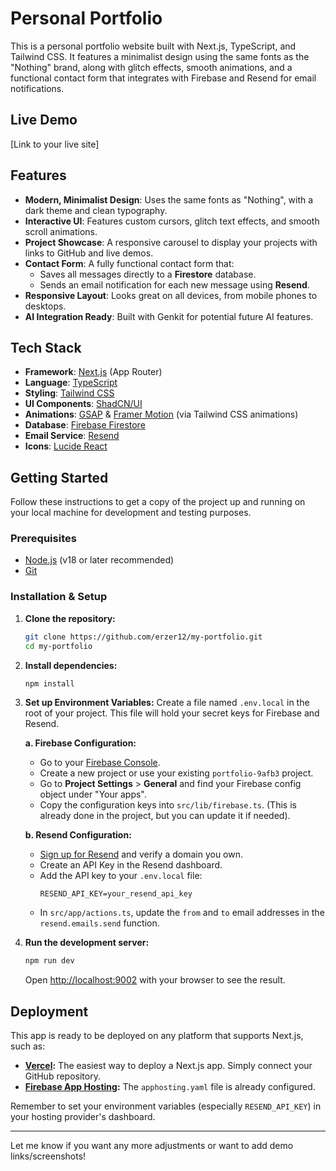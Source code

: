 # Personal Portfolio

This is a personal portfolio website built with Next.js, TypeScript, and Tailwind CSS. It features a minimalist design using the same fonts as the "Nothing" brand, along with glitch effects, smooth animations, and a functional contact form that integrates with Firebase and Resend for email notifications.

## Live Demo

[Link to your live site]

## Features

- **Modern, Minimalist Design**: Uses the same fonts as "Nothing", with a dark theme and clean typography.
- **Interactive UI**: Features custom cursors, glitch text effects, and smooth scroll animations.
- **Project Showcase**: A responsive carousel to display your projects with links to GitHub and live demos.
- **Contact Form**: A fully functional contact form that:
  - Saves all messages directly to a **Firestore** database.
  - Sends an email notification for each new message using **Resend**.
- **Responsive Layout**: Looks great on all devices, from mobile phones to desktops.
- **AI Integration Ready**: Built with Genkit for potential future AI features.

## Tech Stack

- **Framework**: [Next.js](https://nextjs.org/) (App Router)
- **Language**: [TypeScript](https://www.typescriptlang.org/)
- **Styling**: [Tailwind CSS](https://tailwindcss.com/)
- **UI Components**: [ShadCN/UI](https://ui.shadcn.com/)
- **Animations**: [GSAP](https://gsap.com/) & [Framer Motion](https://www.framer.com/motion/) (via Tailwind CSS animations)
- **Database**: [Firebase Firestore](https://firebase.google.com/docs/firestore)
- **Email Service**: [Resend](https://resend.com/)
- **Icons**: [Lucide React](https://lucide.dev/)

## Getting Started

Follow these instructions to get a copy of the project up and running on your local machine for development and testing purposes.

### Prerequisites

- [Node.js](https://nodejs.org/) (v18 or later recommended)
- [Git](https://git-scm.com/)

### Installation & Setup

1.  **Clone the repository:**
    ```bash
    git clone https://github.com/erzer12/my-portfolio.git
    cd my-portfolio
    ```

2.  **Install dependencies:**
    ```bash
    npm install
    ```

3.  **Set up Environment Variables:**
    Create a file named `.env.local` in the root of your project. This file will hold your secret keys for Firebase and Resend.

    **a. Firebase Configuration:**
    - Go to your [Firebase Console](https://console.firebase.google.com/).
    - Create a new project or use your existing `portfolio-9afb3` project.
    - Go to **Project Settings** > **General** and find your Firebase config object under "Your apps".
    - Copy the configuration keys into `src/lib/firebase.ts`. (This is already done in the project, but you can update it if needed).

    **b. Resend Configuration:**
    - [Sign up for Resend](https://resend.com/) and verify a domain you own.
    - Create an API Key in the Resend dashboard.
    - Add the API key to your `.env.local` file:
      ```
      RESEND_API_KEY=your_resend_api_key
      ```
    - In `src/app/actions.ts`, update the `from` and `to` email addresses in the `resend.emails.send` function.

4.  **Run the development server:**
    ```bash
    npm run dev
    ```

    Open [http://localhost:9002](http://localhost:9002) with your browser to see the result.

## Deployment

This app is ready to be deployed on any platform that supports Next.js, such as:

- **[Vercel](https://vercel.com/):** The easiest way to deploy a Next.js app. Simply connect your GitHub repository.
- **[Firebase App Hosting](https://firebase.google.com/docs/app-hosting):** The `apphosting.yaml` file is already configured.

Remember to set your environment variables (especially `RESEND_API_KEY`) in your hosting provider's dashboard.

---

Let me know if you want any more adjustments or want to add demo links/screenshots!
